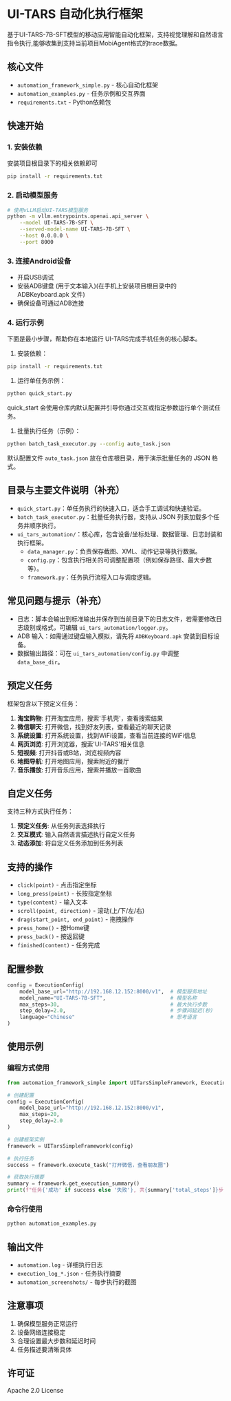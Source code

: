 # UI-TARS 自动化执行框架

基于UI-TARS-7B-SFT模型的移动应用智能自动化框架，支持视觉理解和自然语言指令执行,能够收集到支持当前项目MobiAgent格式的trace数据。

## 核心文件

- `automation_framework_simple.py` - 核心自动化框架
- `automation_examples.py` - 任务示例和交互界面
- `requirements.txt` - Python依赖包

## 快速开始

### 1. 安装依赖

安装项目根目录下的相关依赖即可

```bash
pip install -r requirements.txt
```

### 2. 启动模型服务
```bash
# 使用vLLM启动UI-TARS模型服务
python -m vllm.entrypoints.openai.api_server \
    --model UI-TARS-7B-SFT \
    --served-model-name UI-TARS-7B-SFT \
    --host 0.0.0.0 \
    --port 8000
```

### 3. 连接Android设备
- 开启USB调试
- 安装ADB键盘 (用于文本输入)(在手机上安装项目根目录中的 ADBKeyboard.apk 文件)
- 确保设备可通过ADB连接

### 4. 运行示例

下面是最小步骤，帮助你在本地运行 UI-TARS完成手机任务的核心脚本。

1. 安装依赖：
```bash
pip install -r requirements.txt
```

1. 运行单任务示例：
```bash
python quick_start.py
```
quick_start 会使用仓库内默认配置并引导你通过交互或指定参数运行单个测试任务。

1. 批量执行任务（示例）：
```bash
python batch_task_executor.py --config auto_task.json
```
默认配置文件 `auto_task.json` 放在仓库根目录，用于演示批量任务的 JSON 格式。

## 目录与主要文件说明（补充）
- `quick_start.py`：单任务执行的快速入口，适合手工调试和快速验证。
- `batch_task_executor.py`：批量任务执行器，支持从 JSON 列表加载多个任务并顺序执行。
- `ui_tars_automation/`：核心库，包含设备/坐标处理、数据管理、日志封装和执行框架。
  - `data_manager.py`：负责保存截图、XML、动作记录等执行数据。
  - `config.py`：包含执行相关的可调整配置项（例如保存路径、最大步数等）。
  - `framework.py`：任务执行流程入口与调度逻辑。

## 常见问题与提示（补充）
- 日志：脚本会输出到标准输出并保存到当前目录下的日志文件，若需要修改日志级别或格式，可编辑 `ui_tars_automation/logger.py`。
- ADB 输入：如需通过键盘输入模拟，请先将 `ADBKeyboard.apk` 安装到目标设备。
- 数据输出路径：可在 `ui_tars_automation/config.py` 中调整 `data_base_dir`。

## 预定义任务

框架包含以下预定义任务：

1. **淘宝购物**: 打开淘宝应用，搜索'手机壳'，查看搜索结果
2. **微信聊天**: 打开微信，找到好友列表，查看最近的聊天记录  
3. **系统设置**: 打开系统设置，找到WiFi设置，查看当前连接的WiFi信息
4. **网页浏览**: 打开浏览器，搜索'UI-TARS'相关信息
5. **短视频**: 打开抖音或B站，浏览视频内容
6. **地图导航**: 打开地图应用，搜索附近的餐厅
7. **音乐播放**: 打开音乐应用，搜索并播放一首歌曲

## 自定义任务

支持三种方式执行任务：

1. **预定义任务**: 从任务列表选择执行
2. **交互模式**: 输入自然语言描述执行自定义任务
3. **动态添加**: 将自定义任务添加到任务列表

## 支持的操作

- `click(point)` - 点击指定坐标
- `long_press(point)` - 长按指定坐标
- `type(content)` - 输入文本
- `scroll(point, direction)` - 滚动(上/下/左/右)
- `drag(start_point, end_point)` - 拖拽操作
- `press_home()` - 按Home键
- `press_back()` - 按返回键
- `finished(content)` - 任务完成

## 配置参数

```python
config = ExecutionConfig(
    model_base_url="http://192.168.12.152:8000/v1",  # 模型服务地址
    model_name="UI-TARS-7B-SFT",                     # 模型名称
    max_steps=30,                                    # 最大执行步数
    step_delay=2.0,                                  # 步骤间延迟(秒)
    language="Chinese"                               # 思考语言
)
```

## 使用示例

### 编程方式使用
```python
from automation_framework_simple import UITarsSimpleFramework, ExecutionConfig

# 创建配置
config = ExecutionConfig(
    model_base_url="http://192.168.12.152:8000/v1",
    max_steps=20,
    step_delay=2.0
)

# 创建框架实例
framework = UITarsSimpleFramework(config)

# 执行任务
success = framework.execute_task("打开微信，查看朋友圈")

# 获取执行摘要
summary = framework.get_execution_summary()
print(f"任务{'成功' if success else '失败'}, 共{summary['total_steps']}步")
```

### 命令行使用
```bash
python automation_examples.py
```

## 输出文件

- `automation.log` - 详细执行日志
- `execution_log_*.json` - 任务执行摘要
- `automation_screenshots/` - 每步执行的截图

## 注意事项

1. 确保模型服务正常运行
2. 设备网络连接稳定
3. 合理设置最大步数和延迟时间
4. 任务描述要清晰具体

## 许可证

Apache 2.0 License
